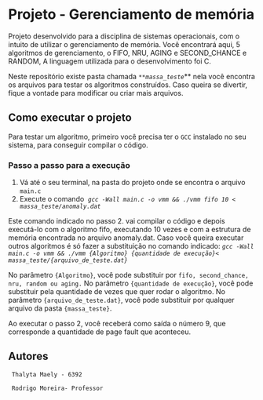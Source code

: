 # Projeto - Gerenciamento de memória

Projeto desenvolvido para a disciplina de sistemas operacionais, com o intuito de utilizar o gerenciamento de memória. Você encontrará aqui, 5 algoritmos de gerenciamento, o FIFO, NRU, AGING e SECOND_CHANCE e RANDOM, A linguagem  utilizada para o desenvolvimento foi C.

Neste repositório existe pasta chamada *`**massa_teste`*** nela você encontra os arquivos para testar os algoritmos construídos. Caso queira se divertir, fique a vontade para modificar ou criar mais arquivos.

## **Como executar o projeto**

Para testar um algoritmo, primeiro você precisa ter o `GCC` instalado no seu sistema, para conseguir compilar o código.

### Passo a passo para a execução

1. Vá até o seu terminal, na pasta do projeto onde se encontra o arquivo `main.c`
2. Execute o comando  *`gcc -Wall main.c -o vmm && ./vmm fifo 10 < massa_teste/anomaly.dat`*

Este comando indicado no passo 2. vai compilar o código e depois executá-lo com o algoritmo fifo, executando 10 vezes e com a estrutura de memória encontrada no arquivo anomaly.dat. Caso você queira executar outros algoritmos é só fazer a substituição no comando indicado: *`gcc -Wall main.c -o vmm && ./vmm {Algoritmo} {quantidade de execução}< massa_teste/{arquivo_de_teste.dat}`*

No parâmetro `{Algoritmo}`, você pode substituir por `fifo, second_chance, nru, random ou aging.`
No parâmetro  `{quantidade de execução}`, você pode substituir pela quantidade de vezes que quer rodar o algoritmo.
No parâmetro  `{arquivo_de_teste.dat}`, você pode substituir por qualquer arquivo da pasta `{massa_teste}`.

Ao executar o passo 2, você receberá como saída o número 9, que corresponde a quantidade de page fault que aconteceu.

## **Autores**

     Thalyta Maely - 6392

     Rodrigo Moreira- Professor
